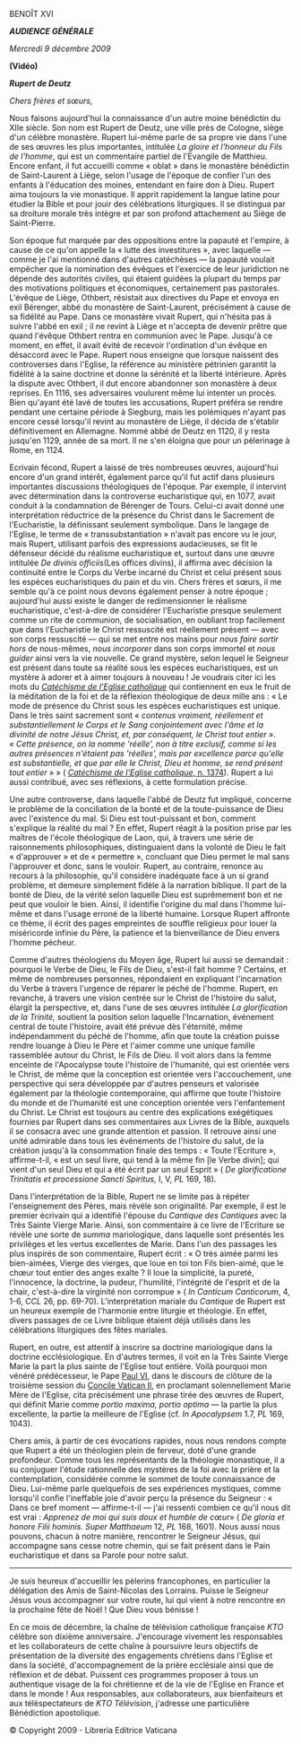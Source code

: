 BENOÎT XVI

***AUDIENCE GÉNÉRALE***

*Mercredi 9 décembre 2009*

**(Vidéo)**

***Rupert de Deutz***

*Chers frères et sœurs,*

Nous faisons aujourd'hui la connaissance d'un autre moine bénédictin du XIIe siècle. Son nom est Rupert de Deutz, une ville près de Cologne, siège d'un célèbre monastère. Rupert lui-même parle de sa propre vie dans l'une de ses œuvres les plus importantes, intitulée *La gloire et l'honneur du Fils de l'homme*, qui est un commentaire partiel de l'Evangile de Matthieu. Encore enfant, il fut accueilli comme « oblat » dans le monastère bénédictin de Saint-Laurent à Liège, selon l'usage de l'époque de confier l'un des enfants à l'éducation des moines, entendant en faire don à Dieu. Rupert aima toujours la vie monastique. Il apprit rapidement la langue latine pour étudier la Bible et pour jouir des célébrations liturgiques. Il se distingua par sa droiture morale très intègre et par son profond attachement au Siège de Saint-Pierre.

Son époque fut marquée par des oppositions entre la papauté et l'empire, à cause de ce qu'on appelle la « lutte des investitures », avec laquelle — comme je l'ai mentionné dans d'autres catéchèses — la papauté voulait empêcher que la nomination des évêques et l'exercice de leur juridiction ne dépende des autorités civiles, qui étaient guidées la plupart du temps par des motivations politiques et économiques, certainement pas pastorales. L'évêque de Liège, Othbert, résistait aux directives du Pape et envoya en exil Bérenger, abbé du monastère de Saint-Laurent, précisément à cause de sa fidélité au Pape. Dans ce monastère vivait Rupert, qui n'hésita pas à suivre l'abbé en exil ; il ne revint à Liège et n'accepta de devenir prêtre que quand l'évêque Othbert rentra en communion avec le Pape. Jusqu'à ce moment, en effet, il avait évité de recevoir l'ordination d'un évêque en désaccord avec le Pape. Rupert nous enseigne que lorsque naissent des controverses dans l'Eglise, la référence au ministère pétrinien garantit la fidélité à la saine doctrine et donne la sérénité et la liberté intérieure. Après la dispute avec Othbert, il dut encore abandonner son monastère à deux reprises. En 1116, ses adversaires voulurent même lui intenter un procès. Bien qu'ayant été lavé de toutes les accusations, Rupert préféra se rendre pendant une certaine période à Siegburg, mais les polémiques n'ayant pas encore cessé lorsqu'il revint au monastère de Liège, il décida de s'établir définitivement en Allemagne. Nommé abbé de Deutz en 1120, il y resta jusqu'en 1129, année de sa mort. Il ne s'en éloigna que pour un pèlerinage à Rome, en 1124.

Ecrivain fécond, Rupert a laissé de très nombreuses œuvres, aujourd'hui encore d'un grand intérêt, également parce qu'il fut actif dans plusieurs importantes discussions théologiques de l'époque. Par exemple, il intervint avec détermination dans la controverse eucharistique qui, en 1077, avait conduit à la condamnation de Bérenger de Tours. Celui-ci avait donné une interprétation réductrice de la présence du Christ dans le Sacrement de l'Eucharistie, la définissant seulement symbolique. Dans le langage de l'Eglise, le terme de « transsubstantiation » n'avait pas encore vu le jour, mais Rupert, utilisant parfois des expressions audacieuses, se fit le défenseur décidé du réalisme eucharistique et, surtout dans une œuvre intitulée *De divinis officiis*(Les offices divins), il affirma avec décision la continuité entre le Corps du Verbe incarné du Christ et celui présent sous les espèces eucharistiques du pain et du vin. Chers frères et sœurs, il me semble qu'à ce point nous devons également penser à notre époque ; aujourd'hui aussi existe le danger de redimensionner le réalisme eucharistique, c'est-à-dire de considérer l'Eucharistie presque seulement comme un rite de communion, de socialisation, en oubliant trop facilement que dans l'Eucharistie le Christ ressuscité est réellement présent — avec son corps ressuscité — qui se met entre nos mains pour *nous faire sortir hors* de nous-mêmes, *nous incorporer* dans son corps immortel et *nous guider* ainsi vers la vie nouvelle. Ce grand mystère, selon lequel le Seigneur est présent dans toute sa réalité sous les espèces eucharistiques, est un mystère à adorer et à aimer toujours à nouveau ! Je voudrais citer ici les mots du *[Catéchisme de l'Eglise catholique](http://www.vatican.va/archive/FRA0013/_INDEX.HTM)* qui contiennent en eux le fruit de la méditation de la foi et de la réflexion théologique de deux mille ans : « Le mode de présence du Christ sous les espèces eucharistiques est unique. Dans le très saint sacrement sont « *contenus vraiment, réellement et substantiellement le Corps et le Sang conjointement avec l'âme et la divinité de notre Jésus Christ, et, par conséquent, le Christ tout entier* ». « *Cette présence, on la nomme 'réelle', non à titre exclusif, comme si les autres présences n'étaient pas 'réelles', mais par excellence parce qu'elle est substantielle, et que par elle le Christ, Dieu et homme, se rend présent tout entier* » » ( [*Catéchisme de l'Eglise catholique,* n. 1374](http://www.vatican.va/archive/FRA0013/__P3W.HTM)). Rupert a lui aussi contribué, avec ses réflexions, à cette formulation précise.

Une autre controverse, dans laquelle l'abbé de Deutz fut impliqué, concerne le problème de la conciliation de la bonté et de la toute-puissance de Dieu avec l'existence du mal. Si Dieu est tout-puissant et bon, comment s'explique la réalité du mal ? En effet, Rupert réagit à la position prise par les maîtres de l'école théologique de Laon, qui, à travers une série de raisonnements philosophiques, distinguaient dans la volonté de Dieu le fait « d'approuver » et de « permettre », concluant que Dieu permet le mal sans l'approuver et donc, sans le vouloir. Rupert, au contraire, renonce au recours à la philosophie, qu'il considère inadéquate face à un si grand problème, et demeure simplement fidèle à la narration biblique. Il part de la bonté de Dieu, de la vérité selon laquelle Dieu est suprêmement bon et ne peut que vouloir le bien. Ainsi, il identifie l'origine du mal dans l'homme lui-même et dans l'usage erroné de la liberté humaine. Lorsque Rupert affronte ce thème, il écrit des pages empreintes de souffle religieux pour louer la miséricorde infinie du Père, la patience et la bienveillance de Dieu envers l'homme pécheur.

Comme d'autres théologiens du Moyen âge, Rupert lui aussi se demandait : pourquoi le Verbe de Dieu, le Fils de Dieu, s'est-il fait homme ? Certains, et même de nombreuses personnes, répondaient en expliquant l'incarnation du Verbe à travers l'urgence de réparer le péché de l'homme. Rupert, en revanche, à travers une vision centrée sur le Christ de l'histoire du salut, élargit la perspective, et, dans l'une de ses œuvres intitulée *La glorification de la Trinité,* soutient la position selon laquelle l'Incarnation, événement central de toute l'histoire, avait été prévue dès l'éternité, même indépendamment du péché de l'homme, afin que toute la création puisse rendre louange à Dieu le Père et l'aimer comme une unique famille rassemblée autour du Christ, le Fils de Dieu. Il voit alors dans la femme enceinte de l'Apocalypse toute l'histoire de l'humanité, qui est orientée vers le Christ, de même que la conception est orientée vers l'accouchement, une perspective qui sera développée par d'autres penseurs et valorisée également par la théologie contemporaine, qui affirme que toute l'histoire du monde et de l'humanité est une conception orientée vers l'enfantement du Christ. Le Christ est toujours au centre des explications exégétiques fournies par Rupert dans ses commentaires aux Livres de la Bible, auxquels il se consacra avec une grande attention et passion. Il retrouve ainsi une unité admirable dans tous les événements de l'histoire du salut, de la création jusqu'à la consommation finale des temps : « Toute l'Ecriture », affirme-t-il, « est un seul livre, qui tend à la même fin [le Verbe divin]; qui vient d'un seul Dieu et qui a été écrit par un seul Esprit » ( *De glorificatione Trinitatis et processione Sancti Spiritus,* I, V, *PL* 169, 18).

Dans l'interprétation de la Bible, Rupert ne se limite pas à répéter l'enseignement des Pères, mais révèle son originalité. Par exemple, il est le premier écrivain qui a identifié l'épouse du *Cantique des Cantiques* avec la Très Sainte Vierge Marie. Ainsi, son commentaire à ce livre de l'Ecriture se révèle une sorte de *summa* mariologique, dans laquelle sont présentés les privilèges et les vertus excellentes de Marie. Dans l'un des passages les plus inspirés de son commentaire, Rupert écrit : « O très aimée parmi les bien-aimées, Vierge des vierges, que loue en toi ton Fils bien-aimé, que le chœur tout entier des anges exalte ? Il loue la simplicité, la pureté, l'innocence, la doctrine, la pudeur, l'humilité, l'intégrité de l'esprit et de la chair, c'est-à-dire la virginité non corrompue » ( *In Canticum Canticorum*, 4, 1-6, *CCL* 26, pp. 69-70). L'interprétation mariale du *Cantique* de Rupert est un heureux exemple de l'harmonie entre liturgie et théologie. En effet, divers passages de ce Livre biblique étaient déjà utilisés dans les célébrations liturgiques des fêtes mariales.

Rupert, en outre, est attentif à inscrire sa doctrine mariologique dans la doctrine ecclésiologique. En d'autres termes, il voit en la Très Sainte Vierge Marie la part la plus sainte de l'Eglise tout entière. Voilà pourquoi mon vénéré prédécesseur, le Pape [Paul VI](/content/paul-vi/fr.html), dans le discours de clôture de la troisième session du [Concile Vatican II](http://www.vatican.va/archive/hist_councils/ii_vatican_council/index_fr.htm), en proclamant solennellement Marie Mère de l'Eglise, cita précisément une phrase tirée des œuvres de Rupert, qui définit Marie comme *portio maxima, portio optima* — la partie la plus excellente, la partie la meilleure de l'Eglise (cf. *In Apocalypsem* 1.7, *PL* 169, 1043).

Chers amis, à partir de ces évocations rapides, nous nous rendons compte que Rupert a été un théologien plein de ferveur, doté d'une grande profondeur. Comme tous les représentants de la théologie monastique, il a su conjuguer l'étude rationnelle des mystères de la foi avec la prière et la contemplation, considérée comme le sommet de toute connaissance de Dieu. Lui-même parle quelquefois de ses expériences mystiques, comme lorsqu'il confie l'ineffable joie d'avoir perçu la présence du Seigneur : « Dans ce bref moment — affirme-t-il — j'ai ressenti combien ce qu'il nous dit est vrai : *Apprenez de moi qui suis doux et humble de cœur*» ( *De gloria et honore Filii hominis. Super Matthaeum* 12, *PL* 168, 1601). Nous aussi nous pouvons, chacun à notre manière, rencontrer le Seigneur Jésus, qui accompagne sans cesse notre chemin, qui se fait présent dans le Pain eucharistique et dans sa Parole pour notre salut.

* * *

Je suis heureux d'accueillir les pèlerins francophones, en particulier la délégation des Amis de Saint-Nicolas des Lorrains. Puisse le Seigneur Jésus vous accompagner sur votre route, lui qui vient à notre rencontre en la prochaine fête de Noël ! Que Dieu vous bénisse !

En ce mois de décembre, la chaîne de télévision catholique française *KTO* célèbre son dixième anniversaire. J'encourage vivement les responsables et les collaborateurs de cette chaîne à poursuivre leurs objectifs de présentation de la diversité des engagements chrétiens dans l'Eglise et dans la société, d'accompagnement de la prière ecclésiale ainsi que de réflexion et de débat. Puissent ces programmes proposer à tous un authentique visage de la foi chrétienne et de la vie de l'Eglise en France et dans le monde ! Aux responsables, aux collaborateurs, aux bienfaiteurs et aux téléspectateurs de *KTO Télévision*, j'adresse une particulière Bénédiction apostolique.

© Copyright 2009 - Libreria Editrice Vaticana